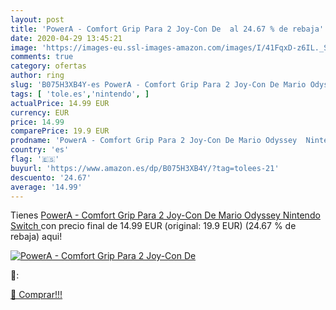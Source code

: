 ```yaml
---
layout: post
title: 'PowerA - Comfort Grip Para 2 Joy-Con De  al 24.67 % de rebaja'
date: 2020-04-29 13:45:21
image: 'https://images-eu.ssl-images-amazon.com/images/I/41FqxD-z6IL._SL200_.jpg'
comments: true
category: ofertas
author: ring
slug: 'B075H3XB4Y-es PowerA - Comfort Grip Para 2 Joy-Con De Mario Odyssey...'
tags: [ 'tole.es','nintendo', ]
actualPrice: 14.99 EUR
currency: EUR
price: 14.99
comparePrice: 19.9 EUR
prodname: 'PowerA - Comfort Grip Para 2 Joy-Con De Mario Odyssey  Nintendo Switch '
country: 'es'
flag: '🇪🇸'
buyurl: 'https://www.amazon.es/dp/B075H3XB4Y/?tag=tolees-21'
descuento: '24.67'
average: '14.99'
---
```


Tienes [PowerA - Comfort Grip Para 2 Joy-Con De Mario Odyssey  Nintendo Switch ](https://www.amazon.es/dp/B075H3XB4Y/?tag=tolees-21) con precio final de  14.99 EUR (original: 19.9 EUR) (24.67 %  de rebaja) aqui!

[![PowerA - Comfort Grip Para 2 Joy-Con De ](https://images-eu.ssl-images-amazon.com/images/I/41FqxD-z6IL._SL200_.jpg)](https://www.amazon.es/dp/B075H3XB4Y/?tag=tolees-21)

🔎:


[🛒 Comprar!!!](https://www.amazon.es/dp/B075H3XB4Y/?tag=tolees-21)
